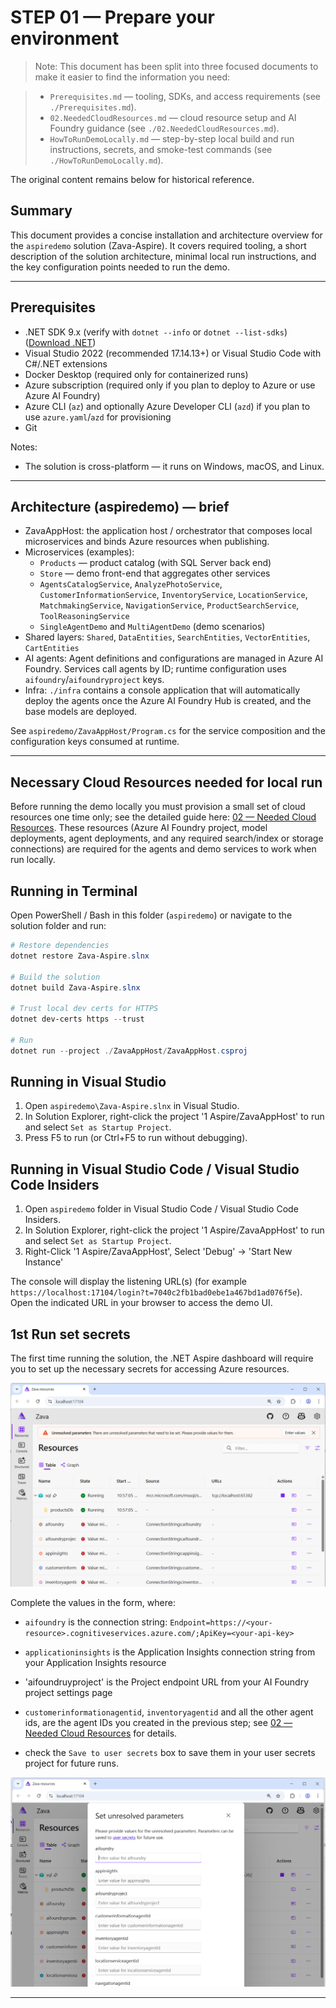# STEP 01 — Prepare your environment

> Note: This document has been split into three focused documents to make it easier to find the information you need:

> - `Prerequisites.md` — tooling, SDKs, and access requirements (see `./Prerequisites.md`).
> - `02.NeededCloudResources.md` — cloud resource setup and AI Foundry guidance (see `./02.NeededCloudResources.md`).
> - `HowToRunDemoLocally.md` — step-by-step local build and run instructions, secrets, and smoke-test commands (see `./HowToRunDemoLocally.md`).

The original content remains below for historical reference.

## Summary

This document provides a concise installation and architecture overview for the `aspiredemo` solution (Zava-Aspire). It covers required tooling, a short description of the solution architecture, minimal local run instructions, and the key configuration points needed to run the demo.

---

## Prerequisites

- .NET SDK 9.x (verify with `dotnet --info` or `dotnet --list-sdks`) ([Download .NET](https://dotnet.microsoft.com/en-us/download))
- Visual Studio 2022 (recommended 17.14.13+) or Visual Studio Code with C#/.NET extensions
- Docker Desktop (required only for containerized runs)
- Azure subscription (required only if you plan to deploy to Azure or use Azure AI Foundry)
- Azure CLI (`az`) and optionally Azure Developer CLI (`azd`) if you plan to use `azure.yaml`/`azd` for provisioning
- Git

Notes:

- The solution is cross-platform — it runs on Windows, macOS, and Linux.

---

## Architecture (aspiredemo) — brief

- ZavaAppHost: the application host / orchestrator that composes local microservices and binds Azure resources when publishing.
- Microservices (examples):
  - `Products` — product catalog (with SQL Server back end)
  - `Store` — demo front-end that aggregates other services
  - `AgentsCatalogService`, `AnalyzePhotoService`, `CustomerInformationService`, `InventoryService`, `LocationService`, `MatchmakingService`,  `NavigationService`, `ProductSearchService`, `ToolReasoningService`
  - `SingleAgentDemo` and `MultiAgentDemo` (demo scenarios)
- Shared layers: `Shared`, `DataEntities`, `SearchEntities`, `VectorEntities`, `CartEntities`
- AI agents: Agent definitions and configurations are managed in Azure AI Foundry. Services call agents by ID; runtime configuration uses `aifoundry`/`aifoundryproject` keys.
- Infra: `./infra` contains a console application that will automatically deploy the agents once the Azure AI Foundry Hub is created, and the base models are deployed.

See `aspiredemo/ZavaAppHost/Program.cs` for the service composition and the configuration keys consumed at runtime.

---

## Necessary Cloud Resources needed for local run

Before running the demo locally you must provision a small set of cloud resources one time only; see the detailed guide here: [02 — Needed Cloud Resources](./02.NeededCloudResources.md). These resources (Azure AI Foundry project, model deployments, agent deployments, and any required search/index or storage connections) are required for the agents and demo services to work when run locally.

## Running in Terminal

Open PowerShell / Bash in this folder (`aspiredemo`) or navigate to the solution folder and run:

```powershell
# Restore dependencies
dotnet restore Zava-Aspire.slnx

# Build the solution
dotnet build Zava-Aspire.slnx

# Trust local dev certs for HTTPS
dotnet dev-certs https --trust

# Run 
dotnet run --project ./ZavaAppHost/ZavaAppHost.csproj
```

## Running in Visual Studio

1. Open `aspiredemo\Zava-Aspire.slnx` in Visual Studio.
2. In Solution Explorer, right-click the project '1 Aspire/ZavaAppHost' to run and select `Set as Startup Project`.
3. Press F5 to run (or Ctrl+F5 to run without debugging).

## Running in Visual Studio Code / Visual Studio Code Insiders

1. Open `aspiredemo` folder in Visual Studio Code / Visual Studio Code Insiders.
2. In Solution Explorer, right-click the project '1 Aspire/ZavaAppHost' to run and select `Set as Startup Project`.
3. Right-Click '1 Aspire/ZavaAppHost', Select 'Debug' -> 'Start New Instance'

The console will display the listening URL(s) (for example `https://localhost:17104/login?t=7040c2fb1bad0ebe1a467bd1ad076f5e`). Open the indicated URL in your browser to access the demo UI.

## 1st Run set secrets

The first time running the solution, the .NET Aspire dashboard will require you to set up the necessary secrets for accessing Azure resources.

![](./imgs/40-AspireFirstRun.png)

Complete the values in the form, where:

- `aifoundry` is the connection string: `Endpoint=https://<your-resource>.cognitiveservices.azure.com/;ApiKey=<your-api-key>`
- `applicationinsights` is the Application Insights connection string from your Application Insights resource
- 'aifoundruyproject' is the Project endpoint URL from your AI Foundry project settings page
- `customerinformationagentid`, `inventoryagentid` and all the other agent ids, are the agent IDs you created in the previous step; see [02 — Needed Cloud Resources](./02.NeededCloudResources.md) for details.

- check the `Save to user secrets` box to save them in your user secrets project for future runs.

![](./imgs/45-setAspireUserSecrets.png)

---
